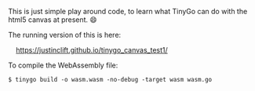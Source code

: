 This is just simple play around code, to learn what TinyGo
can do with the html5 canvas at present. :smile:

The running version of this is here:

&nbsp; &nbsp; https://justinclift.github.io/tinygo_canvas_test1/

To compile the WebAssembly file:

    $ tinygo build -o wasm.wasm -no-debug -target wasm wasm.go
